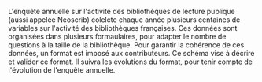 L'enquête annuelle sur l'activité des bibliothèques de lecture publique (aussi appelée Neoscrib) colelcte chaque année plusieurs centaines de variables sur l'activité des bibliothèques françaises.
Ces données sont organisées dans plusieurs formaulaires, pour adapter le nombre de questions à la taille de la bibliothèque.
Pour garantir la cohérence de ces données, un format est imposé aux contributeurs.
Ce schéma vise à décrire et valider ce format.
Il suivra les évolutions du format, pour tenir compte de l'évolution de l'enquête annuelle.
